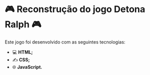 # 🎮 Reconstrução do jogo Detona Ralph 🎮

Este jogo foi desenvolvido com as seguintes tecnologias:

- 💻 **HTML;**
- ✍ **CSS;**
- 🌐 **JavaScript.**
